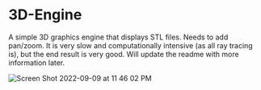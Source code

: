 # 3D-Engine
A simple 3D graphics engine that displays STL files. Needs to add pan/zoom. It is very slow and computationally intensive (as all ray tracing is), but the end result is very good. Will update the readme with more information later.

![Screen Shot 2022-09-09 at 11 46 02 PM](https://user-images.githubusercontent.com/43012097/189473448-002aed58-2033-4613-b0cd-942a5896501a.png)
